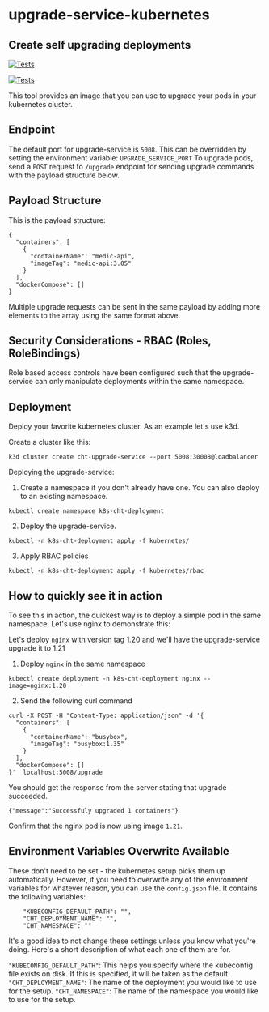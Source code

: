 # upgrade-service-kubernetes

## Create self upgrading deployments

[![Tests](https://github.com/medic/upgrade-service-kubernetes/actions/workflows/main.yml/badge.svg?branch=master)](https://github.com/medic/upgrade-service-kubernetes/actions/workflows/main.yml)

[![Tests](https://github.com/medic/upgrade-service-kubernetes/actions/workflows/e2e.yml/badge.svg?branch=master)](https://github.com/medic/upgrade-service-kubernetes/actions/workflows/e2e.yml)

This tool provides an image that you can use to upgrade your pods in your kubernetes cluster. 

## Endpoint
The default port for upgrade-service is `5008`. This can be overridden by setting the environment variable: `UPGRADE_SERVICE_PORT`
To upgrade pods, send a `POST` request to `/upgrade` endpoint for sending upgrade commands with the payload structure below.

## Payload Structure
This is the payload structure:

```
{
  "containers": [
    { 
      "containerName": "medic-api",
      "imageTag": "medic-api:3.05" 
    }
  ], 
  "dockerCompose": []
}
```

Multiple upgrade requests can be sent in the same payload by adding more elements to the array using the same format above.

## Security Considerations - RBAC (Roles, RoleBindings)
Role based access controls have been configured such that the upgrade-service can only manipulate deployments within the same namespace.

## Deployment
Deploy your favorite kubernetes cluster. As an example let's use k3d.

Create a cluster like this:

`k3d cluster create cht-upgrade-service --port 5008:30008@loadbalancer`

Deploying the upgrade-service:

1. Create a namespace if you don't already have one. You can also deploy to an existing namespace.

`kubectl create namespace k8s-cht-deployment`

2. Deploy the upgrade-service.

`kubectl -n k8s-cht-deployment apply -f kubernetes/`

3. Apply RBAC policies

`kubectl -n k8s-cht-deployment apply -f kubernetes/rbac`


## How to quickly see it in action

To see this in action, the quickest way is to deploy a simple pod in the same namespace. Let's use nginx to demonstrate this:

Let's deploy `nginx` with version tag 1.20 and we'll have the upgrade-service upgrade it to 1.21

1. Deploy `nginx` in the same namespace

`kubectl create deployment -n k8s-cht-deployment nginx --image=nginx:1.20`

2. Send the following curl command

```
curl -X POST -H "Content-Type: application/json" -d '{
  "containers": [
    { 
      "containerName": "busybox", 
      "imageTag": "busybox:1.35" 
    }
  ], 
  "dockerCompose": []
}'  localhost:5008/upgrade
```

You should get the response from the server stating that upgrade succeeded.

`{"message":"Successfuly upgraded 1 containers"}`

Confirm that the nginx pod is now using image `1.21`.

## Environment Variables Overwrite Available

These don't need to be set - the kubernetes setup picks them up automatically. However, if you need to overwrite any of the environment variables for whatever reason, you can use the `config.json` file. It contains the following variables:
```
    "KUBECONFIG_DEFAULT_PATH": "",
    "CHT_DEPLOYMENT_NAME": "",
    "CHT_NAMESPACE": ""
```
It's a good idea to not change these settings unless you know what you're doing. Here's a short description of what each one of them are for.

`"KUBECONFIG_DEFAULT_PATH"`: This helps you specify where the kubeconfig file exists on disk. If this is specified, it will be taken as the default.
`"CHT_DEPLOYMENT_NAME"`: The name of the deployment you would like to use for the setup.
`"CHT_NAMESPACE"`: The name of the namespace you would like to use for the setup.

